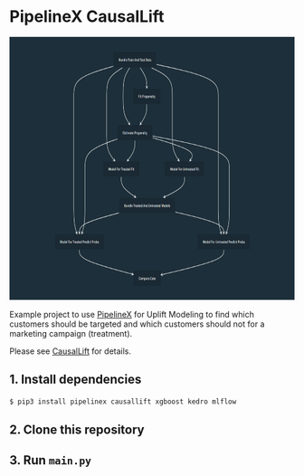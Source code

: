 # PipelineX CausalLift

<p align="center">
<img src="readme_images/CausalLift_Viz.PNG" width="734" height="465">
</p>

Example project to use [PipelineX](https://github.com/Minyus/pipelinex) for Uplift Modeling to find which customers should be targeted and which customers should not for a marketing campaign (treatment).

Please see [CausalLift](https://github.com/Minyus/causallift) for details.

## 1. Install dependencies

```bash
$ pip3 install pipelinex causallift xgboost kedro mlflow
```

## 2. Clone this repository

## 3. Run `main.py`

